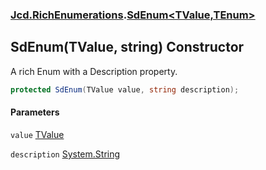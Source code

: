 ### [Jcd.RichEnumerations](Jcd.RichEnumerations.md 'Jcd.RichEnumerations').[SdEnum&lt;TValue,TEnum&gt;](Jcd.RichEnumerations.SdEnum_TValue,TEnum_.md 'Jcd.RichEnumerations.SdEnum<TValue,TEnum>')

## SdEnum(TValue, string) Constructor

A rich Enum with a Description property.

```csharp
protected SdEnum(TValue value, string description);
```
#### Parameters

<a name='Jcd.RichEnumerations.SdEnum_TValue,TEnum_.SdEnum(TValue,string).value'></a>

`value` [TValue](Jcd.RichEnumerations.SdEnum_TValue,TEnum_.md#Jcd.RichEnumerations.SdEnum_TValue,TEnum_.TValue 'Jcd.RichEnumerations.SdEnum<TValue,TEnum>.TValue')

<a name='Jcd.RichEnumerations.SdEnum_TValue,TEnum_.SdEnum(TValue,string).description'></a>

`description` [System.String](https://docs.microsoft.com/en-us/dotnet/api/System.String 'System.String')